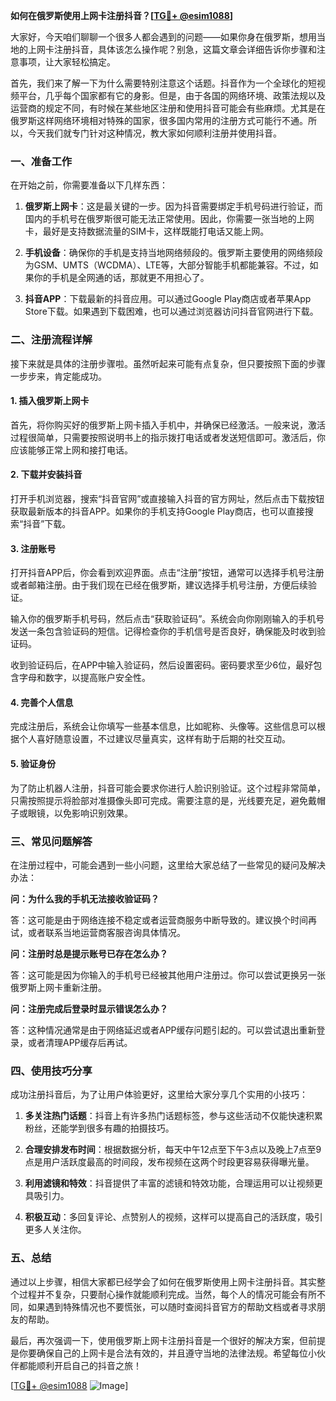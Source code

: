 **如何在俄罗斯使用上网卡注册抖音？[[TG💪+ @esim1088](https://t.me/s/esim1088)]**

大家好，今天咱们聊聊一个很多人都会遇到的问题——如果你身在俄罗斯，想用当地的上网卡注册抖音，具体该怎么操作呢？别急，这篇文章会详细告诉你步骤和注意事项，让大家轻松搞定。

首先，我们来了解一下为什么需要特别注意这个话题。抖音作为一个全球化的短视频平台，几乎每个国家都有它的身影。但是，由于各国的网络环境、政策法规以及运营商的规定不同，有时候在某些地区注册和使用抖音可能会有些麻烦。尤其是在俄罗斯这样网络环境相对特殊的国家，很多国内常用的注册方式可能行不通。所以，今天我们就专门针对这种情况，教大家如何顺利注册并使用抖音。

### **一、准备工作**

在开始之前，你需要准备以下几样东西：

1. **俄罗斯上网卡**：这是最关键的一步。因为抖音需要绑定手机号码进行验证，而国内的手机号在俄罗斯很可能无法正常使用。因此，你需要一张当地的上网卡，最好是支持数据流量的SIM卡，这样既能打电话又能上网。

2. **手机设备**：确保你的手机是支持当地网络频段的。俄罗斯主要使用的网络频段为GSM、UMTS（WCDMA）、LTE等，大部分智能手机都能兼容。不过，如果你的手机是全网通的话，那就更不用担心了。

3. **抖音APP**：下载最新的抖音应用。可以通过Google Play商店或者苹果App Store下载。如果遇到下载困难，也可以通过浏览器访问抖音官网进行下载。

### **二、注册流程详解**

接下来就是具体的注册步骤啦。虽然听起来可能有点复杂，但只要按照下面的步骤一步步来，肯定能成功。

#### **1. 插入俄罗斯上网卡**

首先，将你购买好的俄罗斯上网卡插入手机中，并确保已经激活。一般来说，激活过程很简单，只需要按照说明书上的指示拨打电话或者发送短信即可。激活后，你应该能够正常上网和接打电话。

#### **2. 下载并安装抖音**

打开手机浏览器，搜索“抖音官网”或直接输入抖音的官方网址，然后点击下载按钮获取最新版本的抖音APP。如果你的手机支持Google Play商店，也可以直接搜索“抖音”下载。

#### **3. 注册账号**

打开抖音APP后，你会看到欢迎界面。点击“注册”按钮，通常可以选择手机号注册或者邮箱注册。由于我们现在已经在俄罗斯，建议选择手机号注册，方便后续验证。

输入你的俄罗斯手机号码，然后点击“获取验证码”。系统会向你刚刚输入的手机号发送一条包含验证码的短信。记得检查你的手机信号是否良好，确保能及时收到验证码。

收到验证码后，在APP中输入验证码，然后设置密码。密码要求至少6位，最好包含字母和数字，以提高账户安全性。

#### **4. 完善个人信息**

完成注册后，系统会让你填写一些基本信息，比如昵称、头像等。这些信息可以根据个人喜好随意设置，不过建议尽量真实，这样有助于后期的社交互动。

#### **5. 验证身份**

为了防止机器人注册，抖音可能会要求你进行人脸识别验证。这个过程非常简单，只需按照提示将脸部对准摄像头即可完成。需要注意的是，光线要充足，避免戴帽子或眼镜，以免影响识别效果。

### **三、常见问题解答**

在注册过程中，可能会遇到一些小问题，这里给大家总结了一些常见的疑问及解决办法：

**问：为什么我的手机无法接收验证码？**

答：这可能是由于网络连接不稳定或者运营商服务中断导致的。建议换个时间再试，或者联系当地运营商客服咨询具体情况。

**问：注册时总是提示账号已存在怎么办？**

答：这可能是因为你输入的手机号已经被其他用户注册过。你可以尝试更换另一张俄罗斯上网卡重新注册。

**问：注册完成后登录时显示错误怎么办？**

答：这种情况通常是由于网络延迟或者APP缓存问题引起的。可以尝试退出重新登录，或者清理APP缓存后再试。

### **四、使用技巧分享**

成功注册抖音后，为了让用户体验更好，这里给大家分享几个实用的小技巧：

1. **多关注热门话题**：抖音上有许多热门话题标签，参与这些活动不仅能快速积累粉丝，还能学到很多有趣的拍摄技巧。
   
2. **合理安排发布时间**：根据数据分析，每天中午12点至下午3点以及晚上7点至9点是用户活跃度最高的时间段，发布视频在这两个时段更容易获得曝光量。

3. **利用滤镜和特效**：抖音提供了丰富的滤镜和特效功能，合理运用可以让视频更具吸引力。

4. **积极互动**：多回复评论、点赞别人的视频，这样可以提高自己的活跃度，吸引更多人关注你。

### **五、总结**

通过以上步骤，相信大家都已经学会了如何在俄罗斯使用上网卡注册抖音。其实整个过程并不复杂，只要耐心操作就能顺利完成。当然，每个人的情况可能会有所不同，如果遇到特殊情况也不要慌张，可以随时查阅抖音官方的帮助文档或者寻求朋友的帮助。

最后，再次强调一下，使用俄罗斯上网卡注册抖音是一个很好的解决方案，但前提是你要确保自己的上网卡是合法有效的，并且遵守当地的法律法规。希望每位小伙伴都能顺利开启自己的抖音之旅！

[[TG💪+ @esim1088](https://t.me/s/esim1088) ![Image](https://i.postimg.cc/4NQfJmqS/Snipaste-2025-05-13-00-14-12.png)]